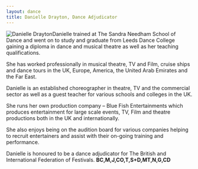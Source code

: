 ```yaml
---
layout: dance
title: Danielle Drayton, Dance Adjudicator
---
```


<img display="float:left" src="{{ '/wp-content/uploads/2016/10/Danielle_Drayton.png' | prepend: site.github.url }}" alt="Danielle Drayton" class="alignleft size-full wp-image-553" />Danielle trained at The Sandra Needham School of Dance and went on to study and graduate from Leeds Dance College gaining a diploma in dance and musical theatre as well as her teaching qualifications.

She has worked professionally in musical theatre, TV and Film, cruise ships and dance tours in the UK, Europe, America, the United Arab Emirates and the Far East.

Danielle is an established choreographer in theatre, TV and the commercial sector as well as a guest teacher for various schools and colleges in the UK.

She runs her own production company – Blue Fish Entertainments which produces entertainment for large scale events, TV, Film and theatre productions both in the UK and internationally.

She also enjoys being on the audition board for various companies helping to recruit entertainers and assist with their on-going training and performance.

Danielle is honoured to be a dance adjudicator for The British and International Federation of Festivals. **BC,M,J,CO,T,S+D,MT,N,G,CD**
